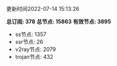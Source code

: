 更新时间2022-07-14 15:13:26

**总订阅: 378**
**总节点: 15863**
**有效节点: 3895**
- ss节点: 1357
- ssr节点: 26
- v2ray节点: 2079
- trojan节点: 432
